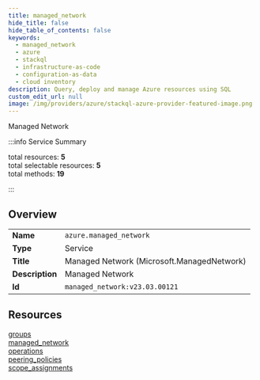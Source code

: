```yaml
---
title: managed_network
hide_title: false
hide_table_of_contents: false
keywords:
  - managed_network
  - azure
  - stackql
  - infrastructure-as-code
  - configuration-as-data
  - cloud inventory
description: Query, deploy and manage Azure resources using SQL
custom_edit_url: null
image: /img/providers/azure/stackql-azure-provider-featured-image.png
---
```

Managed Network  
    
:::info Service Summary

<div class="row">
<div class="providerDocColumn">
<span>total resources:&nbsp;<b>5</b></span><br />
<span>total selectable resources:&nbsp;<b>5</b></span><br />
<span>total methods:&nbsp;<b>19</b></span><br />
</div>
</div>

:::

## Overview
<table><tbody>
<tr><td><b>Name</b></td><td><code>azure.managed_network</code></td></tr>
<tr><td><b>Type</b></td><td>Service</td></tr>
<tr><td><b>Title</b></td><td>Managed Network (Microsoft.ManagedNetwork)</td></tr>
<tr><td><b>Description</b></td><td>Managed Network</td></tr>
<tr><td><b>Id</b></td><td><code>managed_network:v23.03.00121</code></td></tr>
</tbody></table>

## Resources
<div class="row">
<div class="providerDocColumn">
<a href="/providers/azure/managed_network/groups/">groups</a><br />
<a href="/providers/azure/managed_network/managed_network/">managed_network</a><br />
<a href="/providers/azure/managed_network/operations/">operations</a><br />
</div>
<div class="providerDocColumn">
<a href="/providers/azure/managed_network/peering_policies/">peering_policies</a><br />
<a href="/providers/azure/managed_network/scope_assignments/">scope_assignments</a><br />
</div>
</div>
